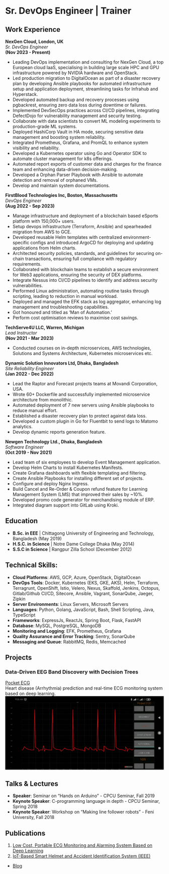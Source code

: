 # Sr. DevOps Engineer | Trainer

## Work Experience

**NexGen Cloud, London, UK**  
*Sr. DevOps Engineer*  
**(Nov 2023 - Present)**  
- Leading DevOps implementation and consulting for NexGen Cloud, a top European cloud IaaS, specialising in building large scale HPC and GPU infrastructure powered by NVIDIA hardware and OpenStack.
- Led production migration to DigitalOcean as part of a disaster recovery plan by developing Ansible playbooks for automated infrastructure setup and application deployment, streamlining tasks for Infrahub and Hyperstack.
- Developed automated backup and recovery processes using pgbackrest, ensuring zero data loss during downtime or failures.
- Implemented DevSecOps practices across CI/CD pipelines, integrating DefectDojo for vulnerability management and security testing.
- Collaborate with data scientists to convert ML modeling experiments to production-grade ML systems.
- Deployed HashiCorp Vault in HA mode, securing sensitive data management and boosting system reliability.
- Integrated Prometheus, Grafana, and PromQL to enhance system visibility and reliability.
- Developed a Kubernetes operator using Go and Operator SDK to automate cluster management for k8s offerings.
- Automated report exports of customer data and charges for the finance team and enhancing data-driven decision-making.
- Developed a Orphan Parser Playbook with Ansible to automate detection and removal of orphaned VMs.
- Develop and maintain system documentations.

**FirstBlood Technologies Inc, Boston, Massachusetts**  
*DevOps Engineer*  
**(Aug 2022 - Sep 2023)**  
- Manage infrastructure and deployment of a blockchain based eSports platform with 150,000+ users.
- Setup devops infrastructure (Terraform, Ansible) and spearheaded migration from AWS to GCE.
- Developed reusable Helm templates with centralized environment-specific configs and introduced ArgoCD for deploying and updating applications from Helm charts.
- Architected security policies, standards, and guidelines for securing on-chain transactions, ensuring full compliance with regulatory requirements.
- Collaborated with blockchain teams to establish a secure environment for Web3 applications, ensuring the security of DEX platforms.
- Integrate Nessus into CI/CD pipelines to identify and address security vulnerabilities.
- Performed Linux administration, automating routine tasks through scripting, leading to reduction in manual workload.
- Deployed and managed the EFK stack as log aggregator, enhancing log management and troubleshooting capabilities.
- Got honoured and titled as ‘Man of Automation.’
- Perform cost optimisation reviews to maximise cost savings.

**TechServe4U LLC, Warren, Michigan**  
*Lead Instructor*  
**(Nov 2021 - Mar 2023)**  
- Conducted courses on in-depth microservices, AWS technologies, Solutions and Systems Architecture, Kubernetes microservices etc.

**Dynamic Solution Innovators Ltd, Dhaka, Bangladesh**  
*Site Reliability Engineer*  
**(Jan 2022 - Dec 2022)**  
- Lead the Raptor and Forecast projects teams at Movandi Corporation, USA.
- Wrote 60+ Dockerfile and successfully implemented microservice architecture from monolithic.
- Automated deployment of 7 new servers using Ansible playbooks to reduce manual effort.
- Established a disaster recovery plan to protect against data loss.
- Developed a custom plugin in Go for Fluentbit to send logs to Matomo analytics.
- Develop dynamic reports generation feature.

**Newgen Technology Ltd., Dhaka, Bangladesh**  
*Software Engineer*  
**(Oct 2019 - Nov 2021)**  
- Lead team of six employees to develop Event Management application.
- Develop Helm Charts to install Kubernetes Manifests.
- Create Grafana dashboards with flexible templating and filtering.
- Create Ansible Playbooks for installing different set of projects.
- Configure and deploy Nginx Ingress.
- Build Cancel and Re-Order & Coupon refund feature for Learning Management System (LMS) that improved their sales by ~10%.
- Developed promo code generator for merchandising module of ERP.
- Integrated diagram support into GitLab using Kroki.

## Education
- **B.Sc. in EEE** | Chittagong University of Engineering and Technology, Bangladesh (May 2019)
- **H.S.C. in Science** | Notre Dame College Dhaka (May 2014)
- **S.S.C in Science** | Rangpur Zilla School (December 2012)

## Technical Skills:
- **Cloud Platforms**: AWS, GCP, Azure, OpenStack, DigitalOcean
- **DevOps Tools**: Docker, Kubernetes (EKS, GKE, AKS), Helm, Terraform, Terragrunt, OpenShift, Istio, Velero, Nexus, Skaffold, Jenkins, Octopus, Gitlab/Github CI/CD, Sitecore, Ansible, Vagrant, SonarQube, Jaeger, Zipkin
- **Server Environments**: Linux Servers, Microsoft Servers
- **Languages**: Python, Golang, JavaScript, Bash, Shell Scripting, Java, TypeScript
- **Frameworks**: ExpressJs, ReactJs, Spring Boot, Flask, FastAPI
- **Database**: MySQL, PostgreSQL, MongoDB
- **Monitoring and Logging**: EFK, Prometheus, Grafana
- **Quality Assurance and Error Tracking**: Sentry, SonarQube
- **Messaging and Queue**: RabbitMQ, Redis, Memcached

## Projects
### Data-Driven EEG Band Discovery with Decision Trees
[Pocket ECG](https://github.com/ahsan0608/PocketECG)  
Heart disease (Arrhythmia) prediction and real-time ECG monitoring system based on deep learning.  
![EEG Band Discovery](/assets/img/ecg.png)

## Talks & Lectures
- **Speaker**: Seminar on “Hands on Arduino” - CPCU Seminar, Fall 2019
- **Keynote Speaker**: C-programming language in depth - CPCU Seminar, Spring 2018
- **Keynote Speaker**: Workshop on “Making line follower robots” - Feni University, Fall 2018

## Publications
1. [Low Cost, Portable ECG Monitoring and Alarming System Based on Deep Learning](https://www.researchgate.net/publication/342168865_Low_Cost_Portable_ECG_Monitoring_and_Alarming_System_Based_on_Deep_Learning)
2. [IoT-Based Smart Helmet and Accident Identification System (IEEE)](https://www.researchgate.net/publication/342168857_IoT_Based_Smart_Helmet_and_Accident_Identification_System)

- [Blog](https://medium.com/@ahsan0608)
